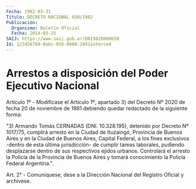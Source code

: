 ```yaml
---
Fecha: 1982-03-31
Título: DECRETO NACIONAL 650/1982
Publicación:
  Organismo: Boletín Oficial
  Fecha: 2014-03-25
SAIJ: https://www.saij.gob.ar/DN19820000650
Id: 123456789-0abc-056-0000-2891soterced
---
```

# Arrestos a disposición del Poder Ejecutivo Nacional

<a id="1"></a>
Artículo 1º - Modifícase el Artículo 1º, apartado 3) del Decreto Nº 2020 de fecha 20 de noviembre de 1981 debiendo quedar redactado de la siguiente forma:

"3) Armando Tomás CERNADAS (DNI. 10.328.195), detenido por Decreto Nº 1017/75, cumplirá arresto en la Ciudad de Ituzaingó, Provincia de Buenos Aires y en la Ciudad de Buenos Aires, Capital Federal, a los fines exclusivos -dentro de esta última jurisdicción- de cumplir tareas laborales, pudiendo desplazarse dentro de sus respectivos ejidos urbanos. Controlará el arresto la Policía de la Provincia de Buenos Aires y tomará conocimiento la Policía Federal Argentina.".

<a id="2"></a>
Art. 2° - Comuníquese, dese a la Dirección Nacional del Registro Oficial y archívese.